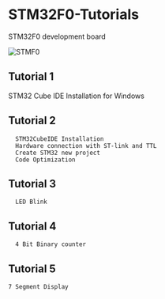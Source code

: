 # STM32F0-Tutorials

 STM32F0 development board

 ![STMF0](https://github.com/exenso/STM32F0-Tutorials/assets/165152718/6925e954-9173-48e0-bbf9-54d2a1021146)


## Tutorial 1
  STM32 Cube IDE Installation for Windows

## Tutorial 2
      STM32CubeIDE Installation
      Hardware connection with ST-link and TTL 
      Create STM32 new project 
      Code Optimization 

## Tutorial 3
      LED Blink
      
## Tutorial 4
      4 Bit Binary counter

## Tutorial 5
    7 Segment Display
